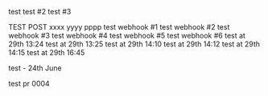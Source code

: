 test
test #2
test #3

TEST
POST
xxxx
yyyy
pppp
test webhook #1
test webhook #2
test webhook #3
test webhook #4
test webhook #5
test webhook #6
test at 29th 13:24
test at 29th 13:25
test at 29th 14:10
test at 29th 14:12
test at 29th 14:15
test at 29th 16:45

test - 24th June

test pr 0004
